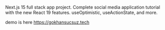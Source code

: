 Next.js 15 full stack app project. Complete social media application tutorial with the new React 19 features. useOptimistic, useActionState, and more.


demo is here https://gokhansucsuz.tech
